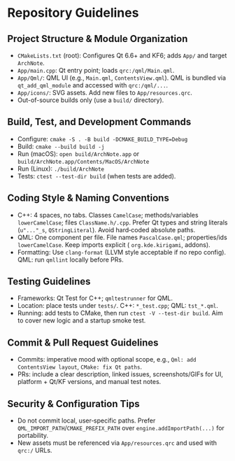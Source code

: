 # Repository Guidelines

## Project Structure & Module Organization

- `CMakeLists.txt` (root): Configures Qt 6.6+ and KF6; adds `App/` and target `ArchNote`.
- `App/main.cpp`: Qt entry point; loads `qrc:/qml/Main.qml`.
- `App/Qml/`: QML UI (e.g., `Main.qml`, `ContentsView.qml`). QML is bundled via `qt_add_qml_module` and accessed with
  `qrc:/qml/...`.
- `App/icons/`: SVG assets. Add new files to `App/resources.qrc`.
- Out-of-source builds only (use a `build/` directory).

## Build, Test, and Development Commands

- Configure: `cmake -S . -B build -DCMAKE_BUILD_TYPE=Debug`
- Build: `cmake --build build -j`
- Run (macOS): `open build/ArchNote.app` or `build/ArchNote.app/Contents/MacOS/ArchNote`
- Run (Linux): `./build/ArchNote`
- Tests: `ctest --test-dir build` (when tests are added).

## Coding Style & Naming Conventions

- C++: 4 spaces, no tabs. Classes `CamelCase`; methods/variables `lowerCamelCase`; files `ClassName.h/.cpp`. Prefer Qt
  types and string literals (`u"..."_s`, `QStringLiteral`). Avoid hard‑coded absolute paths.
- QML: One component per file. File names `PascalCase.qml`; properties/ids `lowerCamelCase`. Keep imports explicit (
  `org.kde.kirigami`, addons).
- Formatting: Use `clang-format` (LLVM style acceptable if no repo config). QML: run `qmllint` locally before PRs.

## Testing Guidelines

- Frameworks: Qt Test for C++; `qmltestrunner` for QML.
- Location: place tests under `tests/`. C++: `*_test.cpp`; QML: `tst_*.qml`.
- Running: add tests to CMake, then run `ctest -V --test-dir build`. Aim to cover new logic and a startup smoke test.

## Commit & Pull Request Guidelines

- Commits: imperative mood with optional scope, e.g., `Qml: add ContentsView layout`, `CMake: fix Qt paths`.
- PRs: include a clear description, linked issues, screenshots/GIFs for UI, platform + Qt/KF versions, and manual test
  notes.

## Security & Configuration Tips

- Do not commit local, user‑specific paths. Prefer `QML_IMPORT_PATH`/`CMAKE_PREFIX_PATH` over
  `engine.addImportPath(...)` for portability.
- New assets must be referenced via `App/resources.qrc` and used with `qrc:/` URLs.

